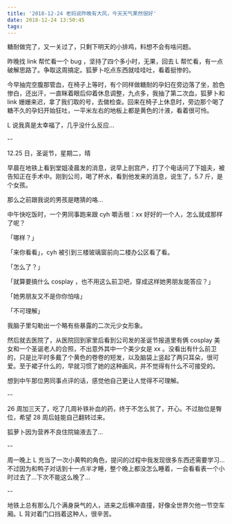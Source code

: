 ```yaml
---
title: '2018-12-24 老妈说昨晚有大风，今天天气果然很好'
date: 2018-12-24 13:50:45
tags:
---
```


糖耐做完了，又一关过了，只剩下明天的小排鸡，料想不会有啥问题。

昨晚找 link 帮忙看一个 bug ，坚持了四个多小时，无果，回去 L 帮忙看，有一点破解思路了。争取这周搞定。狐萝卜吃点东西就哇哇吐，看着挺惨的。

今早抽完空腹那管血，在椅子上等时，有个同样做糖耐的孕妇在旁边落了坐，脸色惨白，还出汗，一直眯着眼后仰着休息调整，九点多，我抽了第二次血，狐萝卜和 link 姗姗来迟，拿了我们取的号，去做检查。回来在椅子上休息时，旁边那个喝了糖不久的孕妇开始狂吐，一平米左右的地板上都是黄色的汁液，看着很可怜。

L 说我真是太幸福了，几乎没什么反应...

--

12.25 日，圣诞节，星期二，晴

早晨在地铁上看到堂姐凌晨发的消息，说早上剖宫产，打了个电话问了下姐夫，被告知正在手术中。刚到公司，喝了杯水，看到他发来的消息，说生了，5.7 斤，是个女孩。

那么之前跟我说的男孩是瞎猜的咯...

中午快吃饭时，一个男同事跑来跟 cyh 嚼舌根：xx 好好的一个人，怎么就成那样了呢？

「哪样？」

「来你看看」，cyh 被引到三楼玻璃窗前向二楼办公区看了看。

「怎么了？」

「就算要搞什么 cosplay ，也不用这么前卫吧，穿成这样她男朋友能答应？」

「她男朋友又不是你你怕啥」

「不可理解」

我脑子里勾勒出一个略有些暴露的二次元少女形象。

然后就去医院了，从医院回到家里后看到公司发的圣诞节报道里有俩 cosplay 美女和一个圣诞老人的合照，不出意外其中一个美少女是 xx 。没看出有什么前卫的，只是比平时多戴了个黄色的卷卷的短发，以及脑袋上竖起了两只耳朵，很可爱。至于裙子什么的，早就习惯了她的这种画风，并不觉得有什么不可接受的。

想到中午那位男同事点评的话，感觉他自己更让人觉得不可理解。

--

26 周加三天了，吃了几周补铁补血的药，终于不怎么贫了，开心。不过胎位是臀位，希望 28 周后娃能自己翻转过来。

狐萝卜因为营养不良住院输液去了...

--

周一晚上 L 充当了一次小黄鸭的角色，提问的过程中我发现很多东西还需要学习...不过因为和鸭子对话到十一点半才睡，整个晚上都没怎么睡着，一会看看表一个小时过去了...下次不能这么晚了...

--

地铁上总有那么几个满身戾气的人，进来之后横冲直撞，好像全世界欠他一节空车厢。L 背对着门口挡着这种人，很辛苦。


